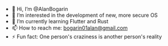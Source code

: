 - 👋 Hi, I’m @AlanBogarin
- 👀 I’m interested in the development of new, more secure OS
- 🌱 I’m currently learning Flutter and Rust
- 📫 How to reach me: bogarin01alan@gmail.com
- ⚡ Fun fact: One person's craziness is another person's reality
